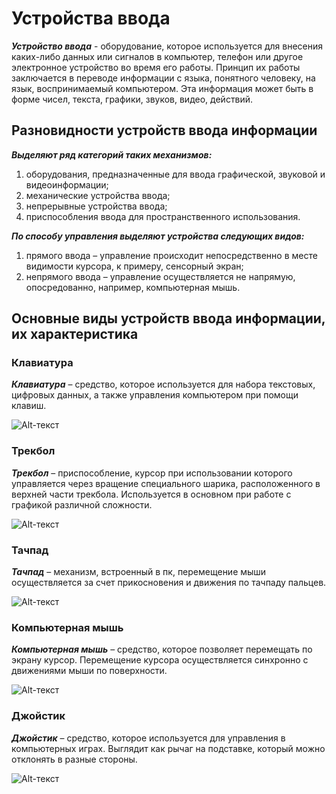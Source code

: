 Устройства ввода
===========
___Устройство ввода___ -  оборудование, которое используется для внесения каких-либо данных или сигналов в компьютер, телефон или другое электронное устройство во время его работы.
Принцип их работы заключается в переводе информации с языка, понятного человеку, на язык, воспринимаемый компьютером. Эта информация может быть в форме чисел, текста, графики, звуков, видео, действий.
## Разновидности устройств ввода информации
___Выделяют ряд категорий таких механизмов:___
1. оборудования, предназначенные для ввода графической, звуковой и видеоинформации;
2. механические устройства ввода;
3. непрерывные устройства ввода;
4. приспособления ввода для пространственного использования.

___По способу управления выделяют устройства следующих видов:___
1. прямого ввода – управление происходит непосредственно в месте видимости курсора, к примеру, сенсорный экран;
2. непрямого ввода – управление осуществляется не напрямую, опосредованно, например, компьютерная мышь.
## Основные виды устройств ввода информации, их характеристика
### Клавиатура
___Клавиатура___ – средство, которое используется для набора текстовых, цифровых данных, а также управления компьютером при помощи клавиш.

![Alt-текст](https://wiki.fenix.help/common/upload/ckeditor/2020/10/01/d41d8c--1601551715.jpg "Клавиатура")

### Трекбол
___Трекбол___ – приспособление, курсор при использовании которого управляется через вращение специального шарика, расположенного в верхней части трекбола. Используется в основном при работе с графикой различной сложности.

![Alt-текст](https://wiki.fenix.help/common/upload/ckeditor/2020/10/01/d41d8c--1601551737.jpg "Трекбол")

### Тачпад
___Тачпад___ – механизм, встроенный в пк, перемещение мыши осуществляется за счет прикосновения и движения по тачпаду пальцев.

![Alt-текст](https://wiki.fenix.help/common/upload/ckeditor/2020/10/01/d41d8c--1601551760.jpg "Тачпад")

### Компьютерная мышь
___Компьютерная мышь___ – средство, которое позволяет перемещать по экрану курсор. Перемещение курсора осуществляется синхронно с движениями мыши по поверхности.

![Alt-текст](https://wiki.fenix.help/common/upload/ckeditor/2020/10/01/234d4a-mysh-1601551777.jpg "Компьютерная мышь")

### Джойстик
___Джойстик___ – средство, которое используется для управления в компьютерных играх. Выглядит как рычаг на подставке, который можно отклонять в разные стороны.

![Alt-текст](https://wiki.fenix.help/common/upload/ckeditor/2020/10/01/d41d8c--1601551811.jpg "Джойстик")
